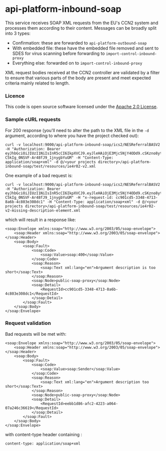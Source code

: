 
# api-platform-inbound-soap

This service receives SOAP XML requests from the EU's CCN2 system and processes them according to their content.
Messages can be broadly split into 3 types:
 - Confirmation: these are forwarded to ```api-platform-outbound-soap```
 - With embedded file: these have the embedded file removed and sent to SDES for virus scanning before forwarding to  ```import-control-inbound-proxy```
 - Everything else: forwarded on to  ```import-control-inbound-proxy```

XML request bodies received at the CCN2 controller are validated by a filter to ensure that various parts of the body are present and meet expected criteria mainly related to length. 
### Licence

This code is open source software licensed under the [Apache 2.0 License]("http://www.apache.org/licenses/LICENSE-2.0.html").

### Sample cURL requests
For 200 response (you'll need to alter the path to the XML file in the `-d` argument, according to where you have the project checked out):
```
curl -v localhost:9000/api-platform-inbound-soap/ics2/NESReferralBASV2  -H "Authorization: Bearer eyJhbGciOiJIUzI1NiIsInR5cCI6IkpXVCJ9.eyJleHAiOjE3Mjc5NjY4ODd9.cSKzno8ytgA8-C5kIg_0NSVF-Ar48fJ9_1jnygbYuGM" -H "Content-Type: application/soap+xml" -d @/<your projects directory>/api-platform-inbound-soap/test/resources/ie4r02-v2.xml
``` 
One example of a bad request is:
```
curl -v localhost:9000/api-platform-inbound-soap/ics2/NESReferralBASV2  -H "Authorization: Bearer eyJhbGciOiJIUzI1NiIsInR5cCI6IkpXVCJ9.eyJleHAiOjE3Mjc5NjY4ODd9.cSKzno8ytgA8-C5kIg_0NSVF-Ar48fJ9_1jnygbYuGM" -H "x-request-id: cc901cd5-3348-4713-8a6b-4c803e308dc1" -H "Content-Type: application/soap+xml" -d @/<your projects directory>/api-platform-inbound-soap/test/resources/ie4r02-v2-missing-description-element.xml
```
which will result in a response like:
```
<soap:Envelope xmlns:soap="http://www.w3.org/2003/05/soap-envelope">
    <soap:Header xmlns:soap="http://www.w3.org/2003/05/soap-envelope"></soap:Header>
    <soap:Body>
        <soap:Fault>
            <soap:Code>
                <soap:Value>soap:400</soap:Value>
            </soap:Code>
            <soap:Reason>
                <soap:Text xml:lang="en">Argument description is too short</soap:Text>
            </soap:Reason>
            <soap:Node>public-soap-proxy</soap:Node>
            <soap:Detail>
                <RequestId>cc901cd5-3348-4713-8a6b-4c803e308dc1</RequestId>
            </soap:Detail>
        </soap:Fault>
    </soap:Body>
</soap:Envelope>
```
### Request validation
Bad requests will be met with:
```
<soap:Envelope xmlns:soap="http://www.w3.org/2003/05/soap-envelope">
    <soap:Header xmlns:soap="http://www.w3.org/2003/05/soap-envelope"></soap:Header>
    <soap:Body>
        <soap:Fault>
            <soap:Code>
                <soap:Value>soap:Sender</soap:Value>
            </soap:Code>
            <soap:Reason>
                <soap:Text xml:lang="en">Argument description too short</soap:Text>
            </soap:Reason>
            <soap:Node>public-soap-proxy</soap:Node>
            <soap:Detail>
                <RequestId>eebb1d86-afc2-4223-a064-07a246c36619</RequestId>
            </soap:Detail>
        </soap:Fault>
    </soap:Body>
</soap:Envelope>
```
with content-type header containing :
```
content-type: application/soap+xml
```